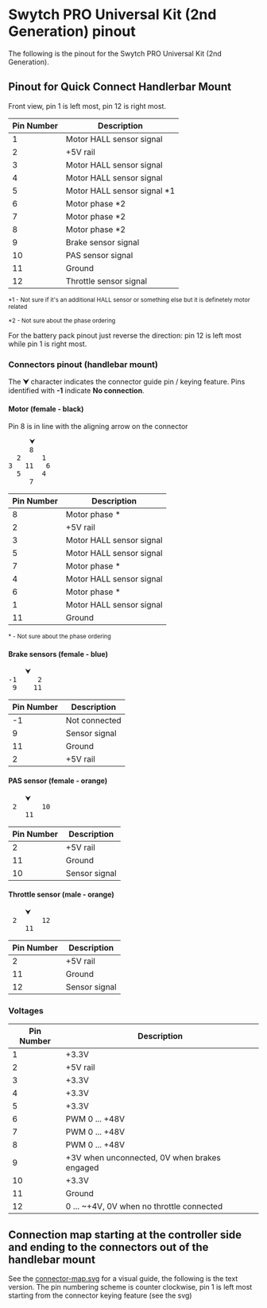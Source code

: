 # Swytch PRO Universal Kit (2nd Generation) pinout

The following is the pinout for the Swytch PRO Universal Kit (2nd Generation).

## Pinout for Quick Connect Handlerbar Mount

Front view, pin 1 is left most, pin 12 is right most.

| Pin Number | Description            
|------------|----------------------------
| 1          | Motor HALL sensor signal   
| 2          | +5V rail                  
| 3          | Motor HALL sensor signal 
| 4          | Motor HALL sensor signal 
| 5          | Motor HALL sensor signal *1
| 6          | Motor phase *2
| 7          | Motor phase *2             
| 8          | Motor phase *2            
| 9          | Brake sensor signal    
| 10         | PAS sensor signal    
| 11         | Ground               
| 12         | Throttle sensor signal  

<small>
*1 - Not sure if it's an additional HALL sensor or something else but it is definetely motor related

*2 - Not sure about the phase ordering
</small>


For the battery pack pinout just reverse the direction: pin 12 is left most while pin 1 is right most.


### Connectors pinout (handlebar mount)
The <strong>⮟</strong> character indicates the connector guide pin / keying feature. Pins identified with <strong>-1</strong> indicate <strong>No connection</strong>.

#### Motor (female - black)
Pin 8 is in line with the aligning arrow on the connector
<pre>
     ⮟
     8
  2     1
3   11   6
  5     4
     7
</pre>

| Pin Number | Description  
|------------|-----------------------
| 8          | Motor phase *   
| 2          | +5V rail   
| 3          | Motor HALL sensor signal   
| 5          | Motor HALL sensor signal   
| 7          | Motor phase *   
| 4          | Motor HALL sensor signal   
| 6          | Motor phase *   
| 1          | Motor HALL sensor signal   
| 11         | Ground   

<small>
* - Not sure about the phase ordering
</small>


#### Brake sensors (female - blue)

<pre>
    ⮟
-1     2
 9    11
</pre>

| Pin Number | Description  
|------------|-----------------------
| -1         | Not connected
| 9          | Sensor signal
| 11         | Ground
| 2          | +5V rail

#### PAS sensor (female - orange)

<pre>
    ⮟
 2      10
    11   
</pre>

| Pin Number | Description  
|------------|-----------------------
| 2          | +5V rail
| 11         | Ground
| 10         | Sensor signal

#### Throttle sensor (male - orange)

<pre>
    ⮟
 2      12
    11   
</pre>

| Pin Number | Description  
|------------|-----------------------
| 2          | +5V rail
| 11         | Ground
| 12         | Sensor signal

### Voltages

| Pin Number | Description            
|------------|----------------------------
| 1          | +3.3V
| 2          | +5V rail                  
| 3          | +3.3V
| 4          | +3.3V
| 5          | +3.3V
| 6          | PWM 0 ... +48V
| 7          | PWM 0 ... +48V             
| 8          | PWM 0 ... +48V            
| 9          | +3V when unconnected, 0V when brakes engaged
| 10         | +3.3V
| 11         | Ground               
| 12         | 0 ... ~+4V, 0V when no throttle connected


## Connection map starting at the controller side and ending to the connectors out of the handlebar mount
See the [connector-map.svg](./connector-map.svg) for a visual guide, the following is the text version. The pin numbering scheme is counter clockwise, pin 1 is left most starting from the connector keying feature (see the svg)